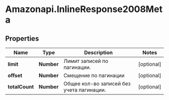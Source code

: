 # Amazonapi.InlineResponse2008Meta

## Properties

Name | Type | Description | Notes
------------ | ------------- | ------------- | -------------
**limit** | **Number** | Лимит записей по пагинации. | [optional] 
**offset** | **Number** | Смещение по пагинации | [optional] 
**totalCount** | **Number** | Общее кол-во записей без учета пагинации. | [optional] 



